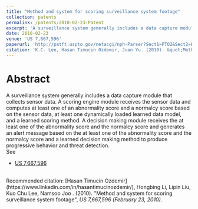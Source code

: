 ```yaml
---
title: "Method and system for scoring surveillance system footage"
collection: patents
permalink: /patents/2010-02-23-Patent
excerpt: 'A surveillance system generally includes a data capture module that collects sensor data.'
date: 2010-02-23
venue: 'US 7,667,596'
paperurl: 'http://patft.uspto.gov/netacgi/nph-Parser?Sect1=PTO2&Sect2=HITOFF&p=1&u=%2Fnetahtml%2FPTO%2Fsearch-bool.html&r=1&f=G&l=50&co1=AND&d=PTXT&s1=7,667,596.PN.&OS=PN/7,667,596&RS=PN/7,667,596'
citation: 'K.C. Lee, Hasan Timucin Ozdemir, Juan Yu. (2010). &quot;Method and system for scoring surveillance system footage&quot;, <i>US 7,667,596 (February 23, 2010)</i>.'
---
```


Abstract
========
A surveillance system generally includes a data capture module that collects sensor data. 
A scoring engine module receives the sensor data and computes at least one of an abnormality score and a normalcy score based on the sensor data, at least one dynamically loaded learned data model, and a learned scoring method. 
A decision making module receives the at least one of the abnormality score and the normalcy score and generates an alert message based on the at least one of the abnormality score and the normalcy score and a learned decision making method to produce progressive behavior and threat detection.
<br>
See
- [US 7,667,596](http://patft.uspto.gov/netacgi/nph-Parser?Sect1=PTO2&Sect2=HITOFF&p=1&u=%2Fnetahtml%2FPTO%2Fsearch-bool.html&r=1&f=G&l=50&co1=AND&d=PTXT&s1=7,667,596.PN.&OS=PN/7,667,596&RS=PN/7,667,596)

<br>
Recommended citation: [Hasan Timucin Ozdemir](https://www.linkedin.com/in/hasantimucinozdemir/), Hongbing Li, Lipin Liu, Kuo Chu Lee, Namsoo Joo . (2010). "Method and system for scoring surveillance system footage", <i>US 7,667,596 (February 23, 2010)</i>. 
